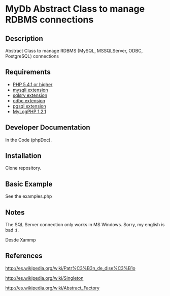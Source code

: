 # MyDb Abstract Class to manage RDBMS connections #

## Description ##
Abstract Class to manage RDBMS (MySQL, MSSQLServer, ODBC, PostgreSQL) connections

## Requirements ##
* [PHP 5.4.1 or higher](http://www.php.net/)
* [mysqli extension](http://www.php.net/)
* [sqlsrv extension](http://msdn.microsoft.com/en-us/sqlserver/ff657782.aspx/)
* [odbc extension](http://www.php.net/)
* [pgsql extension](http://www.php.net/)
* [MyLogPHP 1.2.1](https://code.google.com/p/mylogphp/)

## Developer Documentation ##
In the Code (phpDoc).

## Installation ##
Clone repository.

## Basic Example ##
See the examples.php

## Notes ##
The SQL Server connection only works in MS Windows.
Sorry, my english is bad :(.

Desde Xammp

## References ##
http://es.wikipedia.org/wiki/Patr%C3%B3n_de_dise%C3%B1o

http://es.wikipedia.org/wiki/Singleton

http://es.wikipedia.org/wiki/Abstract_Factory




